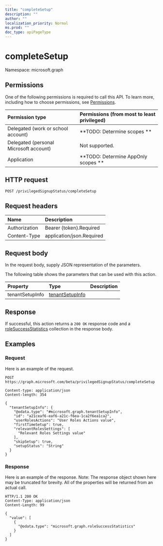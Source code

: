 ```yaml
---
title: "completeSetup"
description: ""
author: ""
localization_priority: Normal
ms.prod: ""
doc_type: apiPageType
---
```


# completeSetup

Namespace: microsoft.graph



## Permissions
One of the following permissions is required to call this API. To learn more, including how to choose permissions, see [Permissions](/concepts/permissions-reference.md).

|Permission type|Permissions (from most to least privileged)|
|:---|:---|
|Delegated (work or school account)|**TODO: Determine scopes **|
|Delegated (personal Microsoft account)|Not supported.|
|Application|**TODO: Determine AppOnly scopes **|

## HTTP request
<!-- {
  "blockType": "ignored"
}
-->
``` http
POST /privilegedSignupStatus/completeSetup
```

## Request headers
|Name|Description|
|:---|:---|
|Authorization|Bearer {token}.Required|
|Content-Type|application/json.Required|

## Request body
In the request body, supply JSON representation of the parameters.

The following table shows the parameters that can be used with this action.

|Property|Type|Description|
|:---|:---|:---|
|tenantSetupInfo|[tenantSetupInfo](../resources/tenantsetupinfo.md)||



## Response
If successful, this action returns a `200 OK` response code and a [roleSuccessStatistics](../resources/rolesuccessstatistics.md) collection in the response body.

## Examples

### Request
Here is an example of the request.
<!-- {
  "blockType": "request",
  "name": "privilegedsignupstatus_completesetup"
}
-->
``` http
POST https://graph.microsoft.com/beta/privilegedSignupStatus/completeSetup

Content-type: application/json
Content-length: 354

{
  "tenantSetupInfo": {
    "@odata.type": "#microsoft.graph.tenantSetupInfo",
    "id": "a21ceaf6-eaf6-a21c-f6ea-1ca2f6ea1ca2",
    "userRolesActions": "User Roles Actions value",
    "firstTimeSetup": true,
    "relevantRolesSettings": [
      "Relevant Roles Settings value"
    ],
    "skipSetup": true,
    "setupStatus": "String"
  }
}
```

### Response
Here is an example of the response. Note: The response object shown here may be truncated for brevity. All of the properties will be returned from an actual call.
<!-- {
  "blockType": "response",
  "truncated": true,
  "@odata.type": "collection(microsoft.graph.rolesuccessstatistics)"
}
-->
``` http
HTTP/1.1 200 OK
Content-Type: application/json
Content-Length: 99

{
  "value": [
    {
      "@odata.type": "microsoft.graph.roleSuccessStatistics"
    }
  ]
}
```

